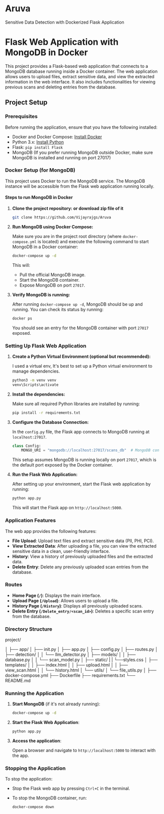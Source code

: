 # Aruva
Sensitive Data Detection with Dockerized Flask Application

# Flask Web Application with MongoDB in Docker

This project provides a Flask-based web application that connects to a MongoDB database running inside a Docker container. The web application allows users to upload files, extract sensitive data, and view the extracted information in the web interface. It also includes functionalities for viewing previous scans and deleting entries from the database.

## Project Setup

### Prerequisites

Before running the application, ensure that you have the following installed:
- Docker and Docker Compose: [Install Docker](https://docs.docker.com/get-docker/)
- Python 3.x: [Install Python](https://www.python.org/downloads/)
- Flask: `pip install Flask`
- MongoDB (If you prefer running MongoDB outside Docker, make sure MongoDB is installed and running on port 27017)

### Docker Setup (for MongoDB)

This project uses Docker to run the MongoDB service. The MongoDB instance will be accessible from the Flask web application running locally.

#### Steps to run MongoDB in Docker

1. **Clone the project repository: or download zip file of it**

    ```bash
    git clone https://github.com/Vijayrajgs/Aruva
    ```

2. **Run MongoDB using Docker Compose:**

    Make sure you are in the project root directory (where `docker-compose.yml` is located) and execute the following command to start MongoDB in a Docker container:

    ```bash
    docker-compose up -d
    ```

    This will:
    - Pull the official MongoDB image.
    - Start the MongoDB container.
    - Expose MongoDB on port `27017`.

3. **Verify MongoDB is running:**

    After running `docker-compose up -d`, MongoDB should be up and running. You can check its status by running:

    ```bash
    docker ps
    ```

    You should see an entry for the MongoDB container with port `27017` exposed.

### Setting Up Flask Web Application

1. **Create a Python Virtual Environment (optional but recommended):**

    I used a virtual env, It's best to set up a Python virtual environment to manage dependencies.

    ```bash
    python3 -m venv venv
    venv\Scripts\activate
    ```

2. **Install the dependencies:**

    Make sure all required Python libraries are installed by running:

    ```bash
    pip install -r requirements.txt
    ```

3. **Configure the Database Connection:**

    In the `config.py` file, the Flask app connects to MongoDB running at `localhost:27017`.

    ```python
    class Config:
        MONGO_URI = "mongodb://localhost:27017/scans_db"  # MongoDB connection URI
    ```

    This setup assumes MongoDB is running locally on port `27017`, which is the default port exposed by the Docker container.

4. **Run the Flask Web Application:**

    After setting up your environment, start the Flask web application by running:

    ```bash
    python app.py
    ```

    This will start the Flask app on `http://localhost:5000`.

### Application Features

The web app provides the following features:

- **File Upload**: Upload text files and extract sensitive data (PII, PHI, PCI).
- **View Extracted Data**: After uploading a file, you can view the extracted sensitive data in a clean, user-friendly interface.
- **History**: View a history of previously uploaded files and the extracted data.
- **Delete Entry**: Delete any previously uploaded scan entries from the database.

### Routes

- **Home Page (`/`)**: Displays the main interface.
- **Upload Page (`/Upload`)**: Allows users to upload a file.
- **History Page (`/History`)**: Displays all previously uploaded scans.
- **Delete Entry (`/Delete_entry/<scan_id>`)**: Deletes a specific scan entry from the database.

### Directory Structure
project/

│ ├── app/ 
│ ├── init.py 
│ ├── app.py 
│ ├── config.py 
│ ├── routes.py 
│ ├── detection/ 
│ │ └── llm_detector.py 
│ ├── models/ 
│ │ ├── database.py 
│ │ └── scan_model.py 
│ ├── static/
| | └──styles.css
│ ├── templates/ 
│ │ ├── index.html 
│ │ ├── upload.html 
│ │ ├── view_scan.html 
│ │ └── history.html 
│ └── utils/ 
│ └── file_utils.py 
│ ├── docker-compose.yml 
├── Dockerfile 
├── requirements.txt 
└── README.md

### Running the Application

1. **Start MongoDB** (if it's not already running):

    ```bash
    docker-compose up -d
    ```

2. **Start the Flask Web Application**:

    ```bash
    python app.py
    ```

3. **Access the application**:

    Open a browser and navigate to `http://localhost:5000` to interact with the app.

### Stopping the Application

To stop the application:
- Stop the Flask web app by pressing `Ctrl+C` in the terminal.
- To stop the MongoDB container, run:

    ```bash
    docker-compose down
    ```
